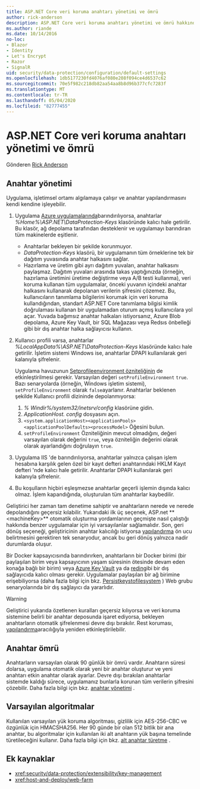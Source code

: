 ```yaml
---
title: ASP.NET Core veri koruma anahtarı yönetimi ve ömrü
author: rick-anderson
description: ASP.NET Core veri koruma anahtarı yönetimi ve ömrü hakkında bilgi edinin.
ms.author: riande
ms.date: 10/14/2016
no-loc:
- Blazor
- Identity
- Let's Encrypt
- Razor
- SignalR
uid: security/data-protection/configuration/default-settings
ms.openlocfilehash: 1db5177230fd4076af080e208f094ce4d6537c62
ms.sourcegitcommit: 70e5f982c218db82aa54aa8b8d96b377cfc7283f
ms.translationtype: MT
ms.contentlocale: tr-TR
ms.lasthandoff: 05/04/2020
ms.locfileid: "82777455"
---
```

# <a name="data-protection-key-management-and-lifetime-in-aspnet-core"></a>ASP.NET Core veri koruma anahtarı yönetimi ve ömrü

Gönderen [Rick Anderson](https://twitter.com/RickAndMSFT)

## <a name="key-management"></a>Anahtar yönetimi

Uygulama, işletimsel ortamı algılamaya çalışır ve anahtar yapılandırmasını kendi kendine işleyebilir.

1. Uygulama [Azure uygulamalarında](https://azure.microsoft.com/services/app-service/)barındırılıyorsa, anahtarlar *%Home%\ASP.NET\DataProtection-Keys* klasöründe kalıcı hale getirilir. Bu klasör, ağ depolama tarafından desteklenir ve uygulamayı barındıran tüm makinelerde eşitlenir.
   * Anahtarlar bekleyen bir şekilde korunmuyor.
   * *DataProtection-Keys* klasörü, bir uygulamanın tüm örneklerine tek bir dağıtım yuvasında anahtar halkasını sağlar.
   * Hazırlama ve üretim gibi ayrı dağıtım yuvaları, anahtar halkasını paylaşmaz. Dağıtım yuvaları arasında takas yaptığınızda (örneğin, hazırlama üretimini üretime değiştirme veya A/B testi kullanma), veri koruma kullanan tüm uygulamalar, önceki yuvanın içindeki anahtar halkasını kullanarak depolanan verilerin şifresini çözemez. Bu, kullanıcıların tanımlama bilgilerini korumak için veri koruma kullandığından, standart ASP.NET Core tanımlama bilgisi kimlik doğrulaması kullanan bir uygulamadan oturum açmış kullanıcılara yol açar. Yuvada bağımsız anahtar halkaları istiyorsanız, Azure Blob depolama, Azure Key Vault, bir SQL Mağazası veya Redsıs önbelleği gibi bir dış anahtar halka sağlayıcısı kullanın.

1. Kullanıcı profili varsa, anahtarlar *%LocalAppData%\ASP.NET\DataProtection-Keys* klasöründe kalıcı hale getirilir. İşletim sistemi Windows ise, anahtarlar DPAPI kullanılarak geri kalanıyla şifrelenir.

   Uygulama havuzunun [Setprofileenvironment özniteliğinin](/iis/configuration/system.applicationhost/applicationpools/add/processmodel#configuration) de etkinleştirilmesi gerekir. Varsayılan değeri `setProfileEnvironment` `true`. Bazı senaryolarda (örneğin, Windows işletim sistemi), `setProfileEnvironment` olarak `false`ayarlanır. Anahtarlar beklenen şekilde Kullanıcı profili dizininde depolanmıyorsa:

   1. *% Windir%/system32/inetsrv/config* klasörüne gidin.
   1. *ApplicationHost. config* dosyasını açın.
   1. `<system.applicationHost><applicationPools><applicationPoolDefaults><processModel>` Öğesini bulun.
   1. `setProfileEnvironment` Özniteliğinin mevcut olmadığını, değeri varsayılan olarak değerini `true`, veya özniteliğin değerini olarak olarak ayarlandığını doğrulayın `true`.

1. Uygulama IIS 'de barındırılıyorsa, anahtarlar yalnızca çalışan işlem hesabına karşılık gelen özel bir kayıt defteri anahtarındaki HKLM Kayıt defteri 'nde kalıcı hale getirilir. Anahtarlar DPAPI kullanılarak geri kalanıyla şifrelenir.

1. Bu koşulların hiçbiri eşleşmezse anahtarlar geçerli işlemin dışında kalıcı olmaz. İşlem kapandığında, oluşturulan tüm anahtarlar kaybedilir.

Geliştirici her zaman tam denetime sahiptir ve anahtarların nerede ve nerede depolandığını geçersiz kılabilir. Yukarıdaki ilk üç seçenek, ASP.net ** \<machineKey>** otomatik oluşturma yordamlarının geçmişte nasıl çalıştığı hakkında benzer uygulamalar için iyi varsayılanlar sağlamalıdır. Son, geri dönüş seçeneği, geliştiricinin anahtar kalıcılığı istiyorsa [yapılandırma](xref:security/data-protection/configuration/overview) ön ucu belirtmesini gerektiren tek senaryodur, ancak bu geri dönüş yalnızca nadir durumlarda oluşur.

Bir Docker kapsayıcısında barındırırken, anahtarların bir Docker birimi (bir paylaşılan birim veya kapsayıcının yaşam süresinin ötesinde devam eden konağa bağlı bir birim) veya [Azure Key Vault](https://azure.microsoft.com/services/key-vault/) ya da [redin](https://redis.io/)gibi bir dış sağlayıcıda kalıcı olması gerekir. Uygulamalar paylaşılan bir ağ birimine erişebiliyorsa (daha fazla bilgi için bkz. [Persistkeystofilesystem](xref:security/data-protection/configuration/overview#persistkeystofilesystem) ) Web grubu senaryolarında bir dış sağlayıcı da yararlıdır.

> [!WARNING]
> Geliştirici yukarıda özetlenen kuralları geçersiz kılıyorsa ve veri koruma sistemine belirli bir anahtar deposunda işaret ediyorsa, bekleyen anahtarların otomatik şifrelenmesi devre dışı bırakılır. Rest koruması, [yapılandırma](xref:security/data-protection/configuration/overview)aracılığıyla yeniden etkinleştirilebilir.

## <a name="key-lifetime"></a>Anahtar ömrü

Anahtarların varsayılan olarak 90 günlük bir ömrü vardır. Anahtarın süresi dolarsa, uygulama otomatik olarak yeni bir anahtar oluşturur ve yeni anahtarı etkin anahtar olarak ayarlar. Devre dışı bırakılan anahtarlar sistemde kaldığı sürece, uygulamanız bunlarla korunan tüm verilerin şifresini çözebilir. Daha fazla bilgi için bkz. [anahtar yönetimi](xref:security/data-protection/implementation/key-management#key-expiration-and-rolling) .

## <a name="default-algorithms"></a>Varsayılan algoritmalar

Kullanılan varsayılan yük koruma algoritması, gizlilik için AES-256-CBC ve özgünlük için HMACSHA256. Her 90 günde bir olan 512 bitlik bir ana anahtar, bu algoritmalar için kullanılan iki alt anahtarın yük başına temelinde türetileceğini kullanır. Daha fazla bilgi için bkz. [alt anahtar türetme](xref:security/data-protection/implementation/subkeyderivation#additional-authenticated-data-and-subkey-derivation) .

## <a name="additional-resources"></a>Ek kaynaklar

* <xref:security/data-protection/extensibility/key-management>
* <xref:host-and-deploy/web-farm>
